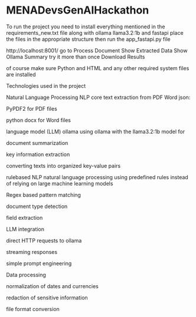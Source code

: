 # MENADevsGenAIHackathon
To run the project you need to install everything mentioned in the requirements_new.txt file along with ollama llama3.2:1b and fastapi
place the files in the appropriate structure then run the app_fastapi.py file

http://localhost:8001/
go to 
Process Document
Show Extracted Data
Show Ollama Summary  try it more than once
Download Results


of course make sure Python and HTML and any other required system files are installed

Technologies used in the project

Natural Language Processing NLP  core
text extraction from PDF Word json:

PyPDF2 for PDF files

python docx for Word files


language model (LLM)  ollama
using ollama with the llama3.2:1b model for

document summarization

key information extraction

converting texts into organized key-value pairs

rulebased NLP
natural language processing using predefined rules instead of relying on large machine learning models

Regex       based pattern matching

document type detection

field extraction

LLM integration

direct HTTP requests to ollama

streaming responses

simple prompt engineering

Data processing

normalization of dates and currencies

redaction of sensitive information

file format conversion
